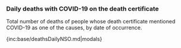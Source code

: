 ### Daily deaths with COVID-19 on the death certificate

Total number of deaths of people whose death certificate mentioned COVID-19 as one of the causes, by date of occurrence.

{inc:base/deathsDailyNSO.md|modals}
